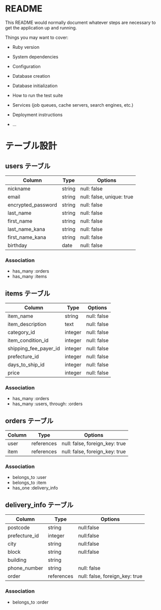 # README

This README would normally document whatever steps are necessary to get the
application up and running.

Things you may want to cover:

* Ruby version

* System dependencies

* Configuration

* Database creation

* Database initialization

* How to run the test suite

* Services (job queues, cache servers, search engines, etc.)

* Deployment instructions

* ...


# テーブル設計

## users テーブル

| Column             | Type   | Options                   |
| ------------------ | ------ | ------------------------- |
| nickname           | string | null: false               |
| email              | string | null: false, unique: true |
| encrypted_password | string | null: false               |
| last_name          | string | null: false               |
| first_name         | string | null: false               |
| last_name_kana     | string | null: false               |
| first_name_kana    | string | null: false               |
| birthday           | date   | null: false               |

### Association

- has_many :orders
- has_many :items


## items テーブル

| Column                | Type    | Options     |
| --------------------- | ------- | ----------- |
| item_name             | string  | null: false |
| item_description      | text    | null: false |
| category_id           | integer | null: false |
| item_condition_id     | integer | null: false |
| shipping_fee_payer_id | integer | null: false |
| prefecture_id         | integer | null: false |
| days_to_ship_id       | integer | null: false |
| price                 | integer | null: false |

### Association

- has_many :orders
- has_many :users, through: :orders


## orders テーブル

| Column | Type       | Options                        |
| ------ | ---------- | ------------------------------ |
| user   | references | null: false, foreign_key: true |
| item   | references | null: false, foreign_key: true |

### Association

- belongs_to :user
- belongs_to :item
- has_one :delivery_info


## delivery_info テーブル

| Column        | Type       | Options                        |
| ------------- | ---------- | ------------------------------ |
| postcode      | string     | null:false                     |
| prefecture_id | integer    | null:false                     |
| city          | string     | null:false                     |
| block         | string     | null:false                     |
| building      | string     |                                |
| phone_number  | string     | null: false                    |
| order         | references | null: false, foreign_key: true |

### Association

- belongs_to :order
